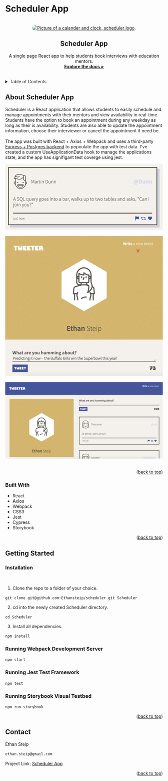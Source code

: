 # Scheduler App

<!-- PROJECT LOGO -->
<br />
<div align="center">
  <a href="https://github.com/Ethansteip/scheduler">
    <img src="" alt="Picture of a calander and clock, scheduler logo." width="300" style="border-radius:10px;">
  </a>

<h2 align="center">Scheduler App</h2>

  <p align="center">
    A single page React app to help students book interviews with education mentors.
    <br />
    <a href="https://github.com/Ethansteip/scheduler"><strong>Explore the docs »</strong></a>
    <br />
    <br />
  </p>
</div>



<!-- TABLE OF CONTENTS -->
<details>
  <summary>Table of Contents</summary>
  <ol>
    <li>
      <a href="#about-the-project">About Scheduler App</a>
      <ul>
        <li><a href="#built-with">Built With</a></li>
      </ul>
    </li>
    <li>
      <a href="#getting-started">Getting Started</a>
      <ul>
        <li><a href="#installation">Installation</a></li>
      </ul>
    </li>
  </ol>
</details>



<!-- ABOUT THE PROJECT -->
## About Scheduler App

<p>Scheduler is a React application that allows students to easily schedule and manage appointments with their mentors and view availability in real-time. Students have the option to book an appointment during any weekday as long as their is availability. Students are also able to update the appointment information, choose their interviewer or cancel the appointment if need be. 
<br>
<br>
The app was built with React + Axios + Webpack and uses a third-party <a href="https://github.com/lighthouse-labs/scheduler-api">Express + Postgres backend</a> to popoulate the app with test data. I've created a custom UseApplicationData hook to manage the applications state, and the app has signifigant test coverge using jest.<p>

!["Exmaple image of scheduling app"](https://github.com/Ethansteip/tweeter/blob/master/docs/tweet-example.png?raw=true)
<br>
<br>
!["Creating an appointment"](https://github.com/Ethansteip/tweeter/blob/master/docs/Tweet-input-with-text.png?raw=true)
<br>
<br>
!["Booked appointments"](https://github.com/Ethansteip/tweeter/blob/master/docs/Desktop-layout.png?raw=true)
<br>
<br>

<p align="right">(<a href="#readme-top">back to top</a>)</p>



### Built With

* React
* Axios
* Webpack
* CSS3
* Jest
* Cypress
* Storybook

<p align="right">(<a href="#readme-top">back to top</a>)</p>



<!-- GETTING STARTED -->
## Getting Started

### Installation
<br>


1. Clone the repo to a folder of your choice.
```
git clone git@github.com:Ethansteip/scheduler.git Scheduler
```
2. cd into the newly created Scheduler directory.
```
cd Scheduler
```
3. Install all dependencies.
```
npm install
```
### Running Webpack Development Server
```
npm start
```
### Running Jest Test Framework
```
npm test
```
### Running Storybook Visual Testbed
```
npm run storybook
```
<p align="right">(<a href="#readme-top">back to top</a>)</p>



<!-- CONTACT -->
## Contact

Ethan Steip
<br>
```sh
ethan.steip@gmail.com
```

Project Link: [Scheduler App](https://github.com/Ethansteip/scheduler)

<p align="right">(<a href="#readme-top">back to top</a>)</p>
